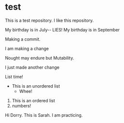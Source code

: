 # test

This is a test repository.
I like this repository.

My birthday is in July-- LIES! My birthday is in September

Making a commit.

I am making a change


Nought may endure but Mutability.


I just made another change

List time! 
* This is an unordered list
  * Whee! 

1. This is an ordered list
2. numbers! 



Hi Dorry. This is Sarah. I am practicing.


